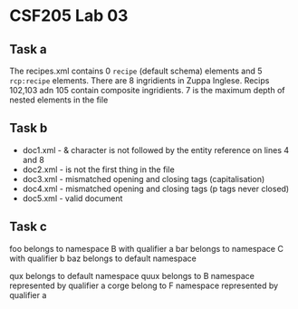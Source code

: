 # CSF205 Lab 03

## Task a
The recipes.xml contains 0 `recipe` (default schema) elements and 5 `rcp:recipe` elements.
There are 8 ingridients in Zuppa Inglese.
Recips 102,103 adn 105 contain composite ingridients.
7 is the maximum depth of nested elements in the file

## Task b
 - doc1.xml - & character is not followed by the entity reference on lines 4 and 8
 - doc2.xml - <?xml ?> is not the first thing in the file
 - doc3.xml - mismatched opening and closing tags (capitalisation)
 - doc4.xml - mismatched opening and closing tags (p tags never closed)
 - doc5.xml - valid document

## Task c
 foo belongs to namespace B with qualifier a
 bar belongs to namespace C with qualifier b
 baz belongs to default namespace

 qux belongs to default namespace
 quux belongs to B namespace represented by qualifier a
 corge belong to F namespace represented by qualifier a